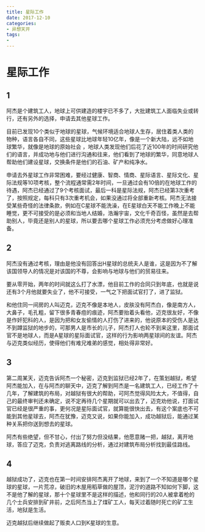 ```yaml
---
title: 星际工作
date: 2017-12-10
categories:
- 异想天开
tags:
- 
---
```


# 星际工作

## 1

阿杰是个建筑工人，地球上可供建造的楼宇已不多了，大批建筑工人面临失业或转行，还有另外的选择，申请去其他星球工作。

目前已发现10个类似于地球的星球，气候环境适合地球人生存，居住着类人类的物种，语言各自不同，这些星球比地球年轻10亿年，像是一个新大陆，远不如地球繁华，就像是地球的原始社会 ，地球人类发现他们后花了近100年的时间研究他们的语言，并成功地与他们进行沟通和往来，他们看到了地球的繁华，同意地球人帮助他们建设星球，交换条件是他们的石油、矿产和纯净水。

申请去外星球工作非常困难，要经过健康、智商、情商、星际语言、星际文化、星际法规等10项考核，整个流程通常需2年时间，一旦通过会有10倍的在地球工作的待遇，阿杰已经通过了9个考核面试，最后一科是星际法规，阿杰已经第3次重考了，按照规定，每科只有3次重考机会，如果没通过将全部重新考核。阿杰无法接受某些奇怪的法律条款，例如在C星球不能洗澡，在E星球白天不能工作晚上不能睡觉，更不可接受的是必须和当地人结婚，浩瀚宇宙，文化千奇百怪，虽然是去帮助别人，毕竟还是别人的星球，所以要去哪个星球工作必须充分考虑做好心理准备。

## 2

阿杰没有通过考核，理由是他没有回答出H星球的总统夫人是谁，这是因为不了解该国领导人的情况是对该国的不尊，会影响与地球与他们的贸易往来。

要从零开始，两年的时间就这么打了水漂，他目前工作的合同只到年底，也就是说还有3个月他就要失业了，他不可接受，一气之下把面试官打了，进了监狱。

和他住同一间房的人叫迈克，迈克不像是本地人，皮肤没有阿杰白，像是南方人，大鼻子，毛孔粗，留下很多青春痘的痕迹，阿杰要抬着头看他，迈克很友好，不像是作奸犯科的人，是因为把和女友偷情的人打伤了进来的，他说原本的受伤人是达不到蹲监狱的地步的，可那男人是市长的儿子，阿杰打人也轮不到来这里，那面试官不是地球人，而是A星球的星际面试官，这样的行为影响两星球间的友谊。阿杰与迈克类似经历，使得他们有难兄难弟的感觉，相处得非常好。

## 3

第二周某天，迈克告诉阿杰一个秘密，迈克到监狱已经2年了，在策划越狱，希望阿杰能加入，在与阿杰的聊天中，迈克了解到阿杰是一名建筑工人，已经工作了十几年，了解建筑的布局，对越狱有很大的帮助，可阿杰觉得风险太大，不值得，自己的最终审判还未确定，说不定再待几个星期就可以出去了，迈克劝他说，打面试官已经是很严重的事，更何况是星际面试官，就算能很快出去，有这个案底也不可能到其他星球去，阿杰在犹豫，迈克又说，如果你能加入，成功越狱后，能通过某种关系把你送到想去的星球。

阿杰有些绝望，但不甘心，付出了努力但没结果，他愿意赌一把，越狱，离开地球，答应了迈克，负责对逃离路线的分析，通过对建筑布局分析找到最佳路线。

## 4

越狱成功了，迈克也在第一时间安排阿杰离开了地球，来到了一个不知道是哪个星球的星球，一片荒凉，破旧的木屋用稻草做的屋顶，泥泞的道路不知如何下脚，这不是他了解的星球，那十个星球里不是这样的描述，他和同行的20人被拿着枪的几个士兵安排到矿井前，之后阿杰当上了煤矿工人，每天过着随时死亡的矿工生活，地狱是生活。

迈克越狱后继续做起了贩卖人口到K星球的生意。